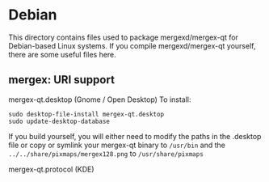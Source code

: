 
Debian
====================
This directory contains files used to package mergexd/mergex-qt
for Debian-based Linux systems. If you compile mergexd/mergex-qt yourself, there are some useful files here.

## mergex: URI support ##


mergex-qt.desktop  (Gnome / Open Desktop)
To install:

	sudo desktop-file-install mergex-qt.desktop
	sudo update-desktop-database

If you build yourself, you will either need to modify the paths in
the .desktop file or copy or symlink your mergex-qt binary to `/usr/bin`
and the `../../share/pixmaps/mergex128.png` to `/usr/share/pixmaps`

mergex-qt.protocol (KDE)

